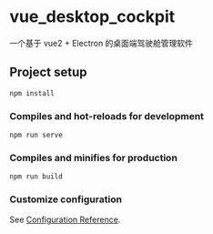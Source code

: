 # vue_desktop_cockpit

一个基于 vue2 + Electron 的桌面端驾驶舱管理软件

## Project setup
```
npm install
```

### Compiles and hot-reloads for development
```
npm run serve
```

### Compiles and minifies for production
```
npm run build
```

### Customize configuration
See [Configuration Reference](https://cli.vuejs.org/config/).
